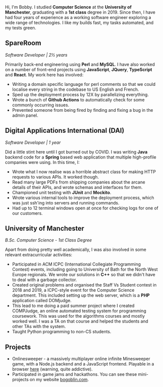Hi, I'm Bobby. I studied **Computer Science** at the **University of Manchester**, 
graduating with a **1st class** degree in 2019. Since then, I have had four
years of experience as a working software engineer exploring
a wide range of technologies. I like my builds fast, my tasks automated,
and my tests green.

## SpareRoom 
*Software Developer | 2½ years*

Primarily back-end engineering using **Perl** and **MySQL**. I have also worked on a number of front-end projects
using **JavaScript**, **JQuery**, **TypeScript** and **React**. My work here has involved:

- Writing a domain specific language for perl comments so that we could localise every string in the codebase to US English and French.
- Sped up the deployment process by 12X by parallelizing everything.
- Wrote a bunch of **Github Actions** to automatically check for some commonly occurring issues.
- Prevented someone from being fired by finding and fixing a bug in the admin panel.

## Digital Applications International (DAI)
*Software Developer | 1 year*

Did a little stint here until I got burned out by COVID. I was writing **Java** backend code for a **Spring** based web application
that multiple high-profile companies were using. In this time, I:

- Wrote what I now realise was a horrible abstract class for making HTTP requests to various APIs. It worked though.
- Read many large PDFs from shipping companies about the arcane details of their APIs, and wrote schemas and interfaces for them.
- Championed unit testing with **JUnit** and **Mockito**.
- Wrote various internal tools to improve the deployment process, which was just ssh'ing into servers and running commands.
- Had up to 12 terminal windows open at once for checking logs for one of our customers.

## University of Manchester
*B.Sc. Computer Science - 1st Class Degree*

Apart from doing pretty well academically, I was also involved in some relevant extracurricular activities:

- Participated in ACM ICPC (International Collegiate Programming Contest) events, including going to University of Bath for the North West Europe regionals. We wrote our solutions in **C++** so that we didn't have to deal with a garbage collector.
- Created original problems and organised the Staff Vs Student contest in 2018 and 2019, a ICPC-style event for the Computer Science department. This included setting up the web server, which is a **PHP** application called DOMjudge.
- This lead to me doing a paid summer project where I created COMPJudge, an online automated testing system for programming coursework. This was used for the algorithms courses and mostly worked well. I was a TA on that course and helped the students and other TAs with the system.
- Taught Python programming to non-CS students.

## Projects

- Onlinesweeper - a massively multiplayer online infinite Minesweeper game, with a Node.js backend and a JavaScript frontend. Playable in a browser [here](https://onlinesweeper-5i7y9.ondigitalocean.app/) (warning, quite addictive).
- Participated in game jams and hackathons. You can see these mini-projects on my website [bogoblin.com](https://bogoblin.com).